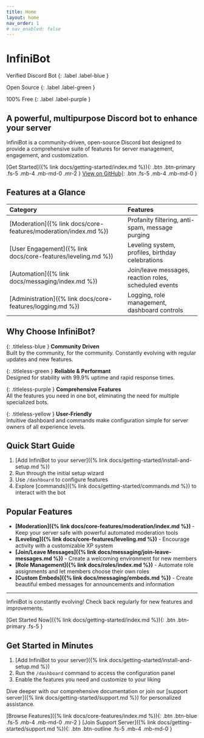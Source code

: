 ```yaml
---
title: Home
layout: home
nav_order: 1
# nav_enabled: false
---
```


# InfiniBot

Verified Discord Bot
{: .label .label-blue }

Open Source
{: .label .label-green }

100% Free
{: .label .label-purple }

## A powerful, multipurpose Discord bot to enhance your server

InfiniBot is a community-driven, open-source Discord bot designed to provide a comprehensive suite of features for server management, engagement, and customization.

[Get Started]({% link docs/getting-started/index.md %}){: .btn .btn-primary .fs-5 .mb-4 .mb-md-0 .mr-2 }
[View on GitHub](https://github.com/cypress-exe/InfiniBot){: .btn .fs-5 .mb-4 .mb-md-0 }

## Features at a Glance

| Category | Features |
|:---------|:---------|
| [Moderation]({% link docs/core-features/moderation/index.md %}) | Profanity filtering, anti-spam, message purging |
| [User Engagement]({% link docs/core-features/leveling.md %}) | Leveling system, profiles, birthday celebrations |
| [Automation]({% link docs/messaging/index.md %}) | Join/leave messages, reaction roles, scheduled events |
| [Administration]({% link docs/core-features/logging.md %}) | Logging, role management, dashboard controls |

## Why Choose InfiniBot?

{: .titleless-blue }
**Community Driven**  
Built by the community, for the community. Constantly evolving with regular updates and new features.

{: .titleless-green }
**Reliable & Performant**  
Designed for stability with 99.9% uptime and rapid response times.

{: .titleless-purple }
**Comprehensive Features**  
All the features you need in one bot, eliminating the need for multiple specialized bots.

{: .titleless-yellow }
**User-Friendly**  
Intuitive dashboard and commands make configuration simple for server owners of all experience levels.

## Quick Start Guide

1. [Add InfiniBot to your server]({% link docs/getting-started/install-and-setup.md %})
2. Run through the initial setup wizard
3. Use `/dashboard` to configure features
4. Explore [commands]({% link docs/getting-started/commands.md %}) to interact with the bot

## Popular Features

- **[Moderation]({% link docs/core-features/moderation/index.md %})** - Keep your server safe with powerful automated moderation tools
- **[Leveling]({% link docs/core-features/leveling.md %})** - Encourage activity with a customizable XP system
- **[Join/Leave Messages]({% link docs/messaging/join-leave-messages.md %})** - Create a welcoming environment for new members
- **[Role Management]({% link docs/roles/index.md %})** - Automate role assignments and let members choose their own roles
- **[Custom Embeds]({% link docs/messaging/embeds.md %})** - Create beautiful embed messages for announcements and information

---

InfiniBot is constantly evolving! Check back regularly for new features and improvements.

[Get Started Now]({% link docs/getting-started/index.md %}){: .btn .btn-primary .fs-5 }

## Get Started in Minutes

1. [Add InfiniBot to your server]({% link docs/getting-started/install-and-setup.md %})
2. Run the `/dashboard` command to access the configuration panel
3. Enable the features you need and customize to your liking

Dive deeper with our comprehensive documentation or join our [support server]({% link docs/getting-started/support.md %}) for personalized assistance.

[Browse Features]({% link docs/core-features/index.md %}){: .btn .btn-blue .fs-5 .mb-4 .mb-md-0 .mr-2 }
[Join Support Server]({% link docs/getting-started/support.md %}){: .btn .btn-outline .fs-5 .mb-4 .mb-md-0 }